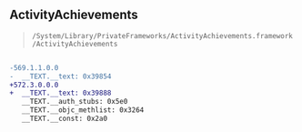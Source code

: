 ## ActivityAchievements

> `/System/Library/PrivateFrameworks/ActivityAchievements.framework/ActivityAchievements`

```diff

-569.1.1.0.0
-  __TEXT.__text: 0x39854
+572.3.0.0.0
+  __TEXT.__text: 0x39888
   __TEXT.__auth_stubs: 0x5e0
   __TEXT.__objc_methlist: 0x3264
   __TEXT.__const: 0x2a0

```
